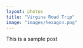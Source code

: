 ```yaml
---
layout: photos
title: "Virgina Road Trip"
image: "images/hexagon.png"
---
```



This is a sample post
